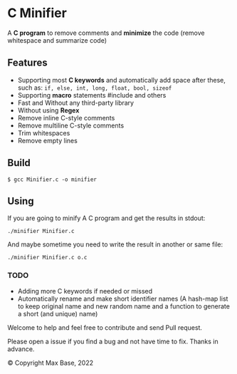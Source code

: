 # C Minifier

A **C program** to remove comments and **minimize** the code (remove whitespace and summarize code)

## Features

- Supporting most **C keywords** and automatically add space after these, such as: `if, else, int, long, float, bool, sizeof`
- Supporting **macro** statements #include and others
- Fast and Without any third-party library
- Without using **Regex**
- Remove inline C-style comments
- Remove multiline C-style comments
- Trim whitespaces
- Remove empty lines

## Build

```
$ gcc Minifier.c -o minifier
```

## Using

If you are going to minify A C program and get the results in stdout:

```
./minifier Minifier.c
```

And maybe sometime you need to write the result in another or same file:

```
./minifier Minifier.c o.c
```

### TODO

- Adding more C keywords if needed or missed
- Automatically rename and make short identifier names (A hash-map list to keep original name and new random name and a function to generate a short (and unique) name)

Welcome to help and feel free to contribute and send Pull request.

Please open a issue if you find a bug and not have time to fix. Thanks in advance.

© Copyright Max Base, 2022
